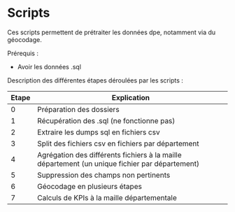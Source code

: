 # Scripts

Ces scripts permettent de prétraiter les données dpe, notamment via du géocodage.

Prérequis : 
- Avoir les données .sql

Description des différentes étapes déroulées par les scripts :

| Etape | Explication |
|---|---|
| 0 | Préparation des dossiers |
| 1 | Récupération des .sql (ne fonctionne pas) |
| 2 | Extraire les dumps sql en fichiers csv |
| 3 | Split des fichiers csv en fichiers par département |
| 4 | Agrégation des différents fichiers à la maille département (un unique fichier par département) | 
| 5 | Suppression des champs non pertinents |
| 6 | Géocodage en plusieurs étapes |
| 7 | Calculs de KPIs à la maille départementale |
